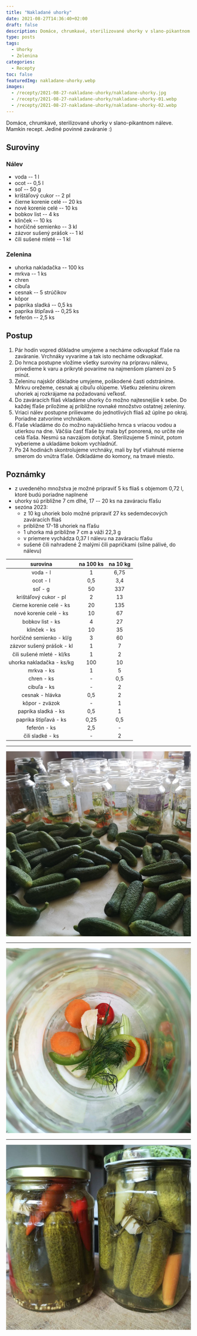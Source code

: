 ```yaml
---
title: "Nakladané uhorky"
date: 2021-08-27T14:36:40+02:00
draft: false
description: Domáce, chrumkavé, sterilizované uhorky v slano-pikantnom náleve. Mamkin recept. Jediné povinné zaváranie :)
type: posts
tags:
  - Uhorky
  - Zelenina
categories:
  - Recepty
toc: false
featuredImg: nakladane-uhorky.webp
images:
  - /recepty/2021-08-27-nakladane-uhorky/nakladane-uhorky.jpg
  - /recepty/2021-08-27-nakladane-uhorky/nakladane-uhorky-01.webp
  - /recepty/2021-08-27-nakladane-uhorky/nakladane-uhorky-02.webp
---
```


Domáce, chrumkavé, sterilizované uhorky v slano-pikantnom náleve. Mamkin recept. Jediné povinné zaváranie :)

## Suroviny

### Nálev

- voda -- 1 l
- ocot -- 0,5 l
- soľ -- 50 g
- krištáľový cukor -- 2 pl
- čierne korenie celé -- 20 ks
- nové korenie celé -- 10 ks
- bobkov list -- 4 ks
- klinček -- 10 ks
- horčičné semienko -- 3 kl
- zázvor sušený prášok -- 1 kl
- čili sušené mleté -- 1 kl

### Zelenina

- uhorka nakladačka -- 100 ks
- mrkva -- 1 ks
- chren
- cibuľa
- cesnak -- 5 strúčikov
- kôpor
- paprika sladká -- 0,5 ks
- paprika štipľavá -- 0,25 ks
- feferón -- 2,5 ks

## Postup

1. Pár hodín vopred dôkladne umyjeme a necháme odkvapkať fľaše na zaváranie. Vrchnáky vyvaríme a tak isto necháme odkvapkať.
2. Do hrnca postupne vložíme všetky suroviny na prípravu nálevu, privedieme k varu a prikryté povaríme na najmenšom plameni zo 5 minút.
3. Zeleninu najskôr dôkladne umyjeme, poškodené časti odstránime. Mrkvu orežeme, cesnak aj cibuľu olúpeme. Všetku zeleninu okrem uhoriek aj rozkrájame na požadovanú veľkosť.
4. Do zaváracích fliaš vkladáme uhorky čo možno najtesnejšie k sebe. Do každej fľaše priložíme aj približne rovnaké množstvo ostatnej zeleniny.
5. Vriaci nálev postupne prilievame do jednotlivých fliaš až úplne po okraj. Poriadne zatvoríme vrchnákom.
6. Fľaše vkladáme do čo možno najväčšieho hrnca s vriacou vodou a utierkou na dne. Väčšia časť fľaše by mala byť ponorená, no určite nie celá fľaša. Nesmú sa navzájom dotýkať. Sterilizujeme 5 minút, potom vyberieme a ukladáme bokom vychladnúť.
7. Po 24 hodinách skontrolujeme vrchnáky, mali by byť vtiahnuté mierne smerom do vnútra fľaše. Odkladáme do komory, na tmavé miesto.

## Poznámky

- z uvedeného množstva je možné pripraviť 5 ks fliaš s objemom 0,72 l, ktoré budú poriadne naplnené
- uhorky sú približne 7 cm dlhé, 17 -- 20 ks na zaváraciu fľašu
- sezóna 2023:
  - z 10 kg uhoriek bolo možné pripraviť 27 ks sedemdecových zaváracích fliaš
  - približne 17-18 uhoriek na fľašu
  - 1 uhorka má približne 7 cm a váži 22,3 g
  - v priemere vychádza 0,37 l nálevu na zaváraciu fľašu
  - sušené čili nahradené 2 malými čili papričkami (silne pálivé, do nálevu)

surovina | na 100 ks | na 10 kg
:---:|:---:|:---:
voda - l | 1 | 6,75
ocot - l | 0,5 | 3,4
soľ - g | 50 | 337
krištáľový cukor - pl | 2 | 13
čierne korenie celé - ks | 20 | 135
nové korenie celé - ks | 10 | 67
bobkov list - ks | 4 | 27
klinček - ks | 10 | 35
horčičné semienko - kl/g | 3 | 60
zázvor sušený prášok - kl | 1 | 7
čili sušené mleté - kl/ks | 1 | 2
uhorka nakladačka - ks/kg | 100 | 10
mrkva - ks | 1 | 5
chren - ks | - | 0,5
cibuľa - ks | - | 2
cesnak - hlávka | 0,5 | 2
kôpor - zväzok | - | 1
paprika sladká - ks | 0,5 | 1
paprika štipľavá - ks | 0,25 | 0,5
feferón - ks | 2,5 | -
čili sladké - ks | - | 2

---

![Nakladané uhorky - príprava](nakladane-uhorky-01.webp "Nakladané uhorky - príprava (autor: zwieratko, 2023)")

---

![Nakladané uhorky - dno fľaše](nakladane-uhorky-02.webp "Nakladané uhorky - dno fľaše (autor: zwieratko, 2023)")

---

![Nakladané uhorky](nakladane-uhorky.jpg "Nakladané uhorky (autor: zwieratko, 2021)")
